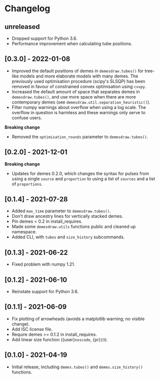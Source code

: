 # Changelog

## unreleased

* Dropped support for Python 3.6.
* Performance improvement when calculating tube positions.

## [0.3.0] - 2022-01-08

* Improved the default positions of demes in `demesdraw.tubes()`
  for tree-like models and more elaborate models with many demes.
  The previously used optimisation procedure (scipy's SLSQP) has been
  removed in favour of constrained convex optimisation using `cvxpy`.
* Increased the default amount of space that separates demes in
  `demesdraw.tubes()`, and use more space when there are more
  contemporary demes (see `demesdraw.util.separation_heuristic()`).
* Filter numpy warnings about overflow when using a log scale.
  The overflow in question is harmless and these warnings only serve
  to confuse users.

**Breaking change**

* Removed the `optimisation_rounds` parameter to `demesdraw.tubes()`.

## [0.2.0] - 2021-12-01

**Breaking change**

* Updates for demes 0.2.0, which changes the syntax for pulses
  from using a single `source` and `proportion` to using a list of
  `sources` and a list of `proportions`.

## [0.1.4] - 2021-07-28

* Added `max_time` parameter to `demesdraw.tubes()`.
* Don't draw ancestry lines for vertically stacked demes.
* Pin demes < 0.2 in install_requires. 
* Made some `demesdraw.utils` functions public and cleaned up namespace.
* Added CLI, with `tubes` and `size_history` subcommands.

## [0.1.3] - 2021-06-22

* Fixed problem with numpy 1.21.

## [0.1.2] - 2021-06-10

* Reinstate support for Python 3.6.

## [0.1.1] - 2021-06-09

* Fix plotting of arrowheads (avoids a matplotlib warning; no visible change).
* Add ISC license file.
* Require demes >= 0.1.2 in install_requires.
* Add linear size function ({user}`noscode`, {pr}`23`).

## [0.1.0] - 2021-04-19

* Initial release, including `demes.tubes()` and `demes.size_history()` functions.
